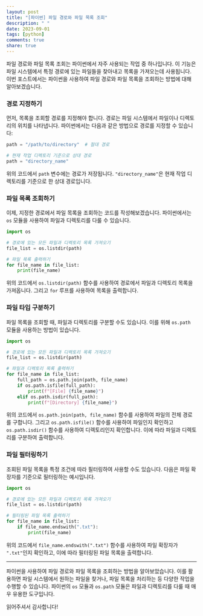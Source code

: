 ```yaml
---
layout: post
title: "[파이썬] 파일 경로와 파일 목록 조회"
description: " "
date: 2023-09-01
tags: [python]
comments: true
share: true
---
```


파일 경로와 파일 목록 조회는 파이썬에서 자주 사용되는 작업 중 하나입니다. 이 기능은 파일 시스템에서 특정 경로에 있는 파일들을 찾아내고 목록을 가져오는데 사용됩니다. 이번 포스트에서는 파이썬을 사용하여 파일 경로와 파일 목록을 조회하는 방법에 대해 알아보겠습니다.

### 경로 지정하기

먼저, 목록을 조회할 경로를 지정해야 합니다. 경로는 파일 시스템에서 파일이나 디렉토리의 위치를 나타냅니다. 파이썬에서는 다음과 같은 방법으로 경로를 지정할 수 있습니다:

```python
path = "/path/to/directory"  # 절대 경로

# 현재 작업 디렉토리 기준으로 상대 경로
path = "directory_name"
```

위의 코드에서 `path` 변수에는 경로가 저장됩니다. `"directory_name"`은 현재 작업 디렉토리를 기준으로 한 상대 경로입니다.

### 파일 목록 조회하기

이제, 지정한 경로에서 파일 목록을 조회하는 코드를 작성해보겠습니다. 파이썬에서는 `os` 모듈을 사용하여 파일과 디렉토리를 다룰 수 있습니다.

```python
import os

# 경로에 있는 모든 파일과 디렉토리 목록 가져오기
file_list = os.listdir(path)

# 파일 목록 출력하기
for file_name in file_list:
    print(file_name)
```

위의 코드에서 `os.listdir(path)` 함수를 사용하여 경로에서 파일과 디렉토리 목록을 가져옵니다. 그리고 `for` 루프를 사용하여 목록을 출력합니다.

### 파일 타입 구분하기

파일 목록을 조회할 때, 파일과 디렉토리를 구분할 수도 있습니다. 이를 위해 `os.path` 모듈을 사용하는 방법이 있습니다.

```python
import os

# 경로에 있는 모든 파일과 디렉토리 목록 가져오기
file_list = os.listdir(path)

# 파일과 디렉토리 목록 출력하기
for file_name in file_list:
    full_path = os.path.join(path, file_name)
    if os.path.isfile(full_path):
        print(f"[File] {file_name}")
    elif os.path.isdir(full_path):
        print(f"[Directory] {file_name}")
```

위의 코드에서 `os.path.join(path, file_name)` 함수를 사용하여 파일의 전체 경로를 구합니다. 그리고 `os.path.isfile()` 함수를 사용하여 파일인지 확인하고 `os.path.isdir()` 함수를 사용하여 디렉토리인지 확인합니다. 이에 따라 파일과 디렉토리를 구분하여 출력합니다.

### 파일 필터링하기

조회된 파일 목록을 특정 조건에 따라 필터링하여 사용할 수도 있습니다. 다음은 파일 확장자를 기준으로 필터링하는 예시입니다.

```python
import os

# 경로에 있는 모든 파일과 디렉토리 목록 가져오기
file_list = os.listdir(path)

# 필터링된 파일 목록 출력하기
for file_name in file_list:
    if file_name.endswith(".txt"):
        print(file_name)
```

위의 코드에서 `file_name.endswith(".txt")` 함수를 사용하여 파일 확장자가 `".txt"`인지 확인하고, 이에 따라 필터링된 파일 목록을 출력합니다.

---

파이썬을 사용하여 파일 경로와 파일 목록을 조회하는 방법을 알아보았습니다. 이를 활용하면 파일 시스템에서 원하는 파일을 찾거나, 파일 목록을 처리하는 등 다양한 작업을 수행할 수 있습니다. 파이썬의 `os` 모듈과 `os.path` 모듈은 파일과 디렉토리를 다룰 때 매우 유용한 도구입니다.

읽어주셔서 감사합니다!